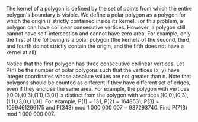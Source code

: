 
The kernel of a polygon is defined by the set of points from which the entire polygon's boundary is visible. We define a polar polygon as a polygon for which the origin is strictly contained inside its kernel.
For this problem, a polygon can have collinear consecutive vertices. However, a polygon still cannot have self-intersection and cannot have zero area.
For example, only the first of the following is a polar polygon (the kernels of the second, third, and fourth do not strictly contain the origin, and the fifth does not have a kernel at all):

Notice that the first polygon has three consecutive collinear vertices.
Let P(n) be the number of polar polygons such that the vertices (x, y) have integer coordinates whose absolute values are not greater than n.
Note that polygons should be counted as different if they have different set of edges, even if they enclose the same area. For example, the polygon with vertices [(0,0),(0,3),(1,1),(3,0)] is distinct from the polygon with vertices [(0,0),(0,3),(1,1),(3,0),(1,0)].
For example, P(1) = 131, P(2) = 1648531, P(3) = 1099461296175 and P(343) mod 1&#160;000&#160;000&#160;007 = 937293740.
Find P(713) mod 1&#160;000&#160;000&#160;007.
